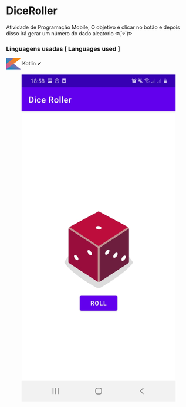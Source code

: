 # DiceRoller

<p>Atividade de Programação Mobile, O objetivo é clicar no botão e depois disso irá gerar um número do dado aleatorio ᕙ(`▿´)ᕗ </p>

### Linguagens usadas [ Languages used ]

<p><img align="center" alt="Carlos-KOTLIN" height="30" width="40" src="https://raw.githubusercontent.com/devicons/devicon/master/icons/kotlin/kotlin-original.svg">           Kotlin <!--❤️--> ✔</p>


<div align="center">
  <img src="DiceRoller.jpg" width="420"/>
</div>

